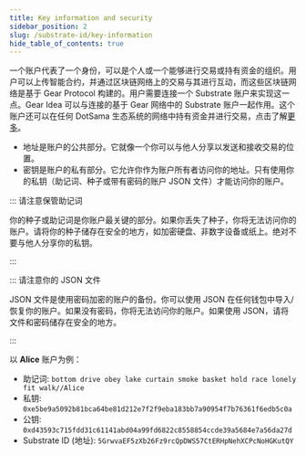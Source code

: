 ```yaml
---
title: Key information and security
sidebar_position: 2
slug: /substrate-id/key-information
hide_table_of_contents: true
---
```


一个账户代表了一个身份，可以是个人或一个能够进行交易或持有资金的组织。用户可以上传智能合约，并通过区块链网络上的交易与其进行互动，而这些区块链网络是基于 Gear Protocol 构建的。用户需要连接一个 Substrate 账户来实现这一点。Gear Idea 可以与连接的基于 Gear 网络中的 Substrate 账户一起作用。这个账户还可以在任何 DotSama 生态系统的网络中持有资金并进行交易，点击了解[更多](https://docs.substrate.io/fundamentals/accounts-addresses-keys/)。

- 地址是账户的公共部分。它就像一个你可以与他人分享以发送和接收交易的位置。
- 密钥是账户的私有部分。它允许你作为账户所有者访问你的地址。只有使用你的私钥（助记词、种子或带有密码的账户 JSON 文件）才能访问你的账户。

::: 请注意保管助记词

你的种子或助记词是你账户最关键的部分。如果你丢失了种子，你将无法访问你的账户。请将你的种子储存在安全的地方，如加密硬盘、非数字设备或纸上。绝对不要与他人分享你的私钥。

:::

::: 请注意你的 JSON 文件

JSON 文件是使用密码加密的账户的备份。你可以使用 JSON 在任何钱包中导入/恢复你的账户。如果没有密码，你将无法访问你的账户。如果使用 JSON，请将文件和密码储存在安全的地方。

:::

以 **Alice** 账户为例：

- 助记词: `bottom drive obey lake curtain smoke basket hold race lonely fit walk//Alice`
- 私钥: `0xe5be9a5092b81bca64be81d212e7f2f9eba183bb7a90954f7b76361f6edb5c0a`
- 公钥: `0xd43593c715fdd31c61141abd04a99fd6822c8558854ccde39a5684e7a56da27d`
- Substrate ID (地址): `5GrwvaEF5zXb26Fz9rcQpDWS57CtERHpNehXCPcNoHGKutQY`